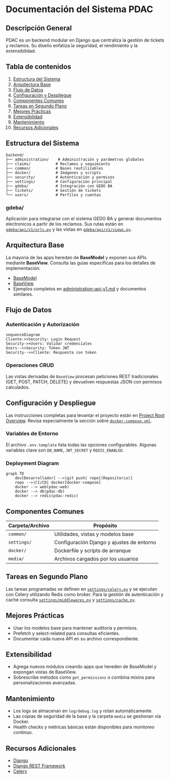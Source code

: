 # Documentación del Sistema PDAC

## Descripción General

PDAC es un backend modular en Django que centraliza la gestión de tickets y reclamos. Su diseño enfatiza la seguridad, el rendimiento y la extensibilidad.

## Tabla de contenidos
1. [Estructura del Sistema](#estructura-del-sistema)
2. [Arquitectura Base](#arquitectura-base)
3. [Flujo de Datos](#flujo-de-datos)
4. [Configuración y Despliegue](#configuración-y-despliegue)
5. [Componentes Comunes](#componentes-comunes)
6. [Tareas en Segundo Plano](#tareas-en-segundo-plano)
7. [Mejores Prácticas](#mejores-prácticas)
8. [Extensibilidad](#extensibilidad)
9. [Mantenimiento](#mantenimiento)
10. [Recursos Adicionales](#recursos-adicionales)

## Estructura del Sistema

```
backend/
├── administration/    # Administración y parámetros globales
├── claims/           # Reclamos y seguimiento
├── common/           # Bases reutilizables
├── docker/           # Imágenes y scripts
├── security/         # Autenticación y permisos
├── settings/         # Configuración principal
├── gdeba/            # Integración con GEDO BA
├── tickets/          # Gestión de tickets
└── users/            # Perfiles y cuentas
```

### gdeba/
Aplicación para integrarse con el sistema GEDO BA y generar documentos
electronicos a partir de los reclamos. Sus rutas están en
[`gdeba/api/v1/urls.py`](../gdeba/api/v1/urls.py) y las vistas en
[`gdeba/api/v1/views.py`](../gdeba/api/v1/views.py).

## Arquitectura Base

La mayoría de las apps heredan de **BaseModel** y exponen sus APIs mediante **BaseView**. Consulta las guías específicas para los detalles de implementación:
- [BaseModel](./base-model.md)
- [BaseView](./base-view.md)
- Ejemplos completos en [administration-api-v1.md](./administration-api-v1.md) y documentos similares.

## Flujo de Datos

### Autenticación y Autorización
```mermaid
sequenceDiagram
Cliente->>Security: Login Request
Security->>Users: Validar credenciales
Users-->>Security: Token JWT
Security-->>Cliente: Respuesta con token
```

### Operaciones CRUD
Las vistas derivadas de `BaseView` procesan peticiones REST tradicionales (GET, POST, PATCH, DELETE) y devuelven respuestas JSON con permisos calculados.

## Configuración y Despliegue

Las instrucciones completas para levantar el proyecto están en [Project Root Overview](./project-root-overview.md). Revisa especialmente la sección sobre [`docker-compose.yml`](./project-root-overview.md#2-docker-composeyml).

### Variables de Entorno
El archivo `.env.template` lista todas las opciones configurables. Algunas variables clave son `DB_NAME`, `JWT_SECRET` y `REDIS_ENABLED`.

### Deployment Diagram
```mermaid
graph TD
    dev[Desarrollador] -->|git push| repo[(Repositorio)]
    repo -->|CI/CD| docker[docker-compose]
    docker --> web(pdac-web)
    docker --> db(pdac-db)
    docker --> redis(pdac-redis)
```

## Componentes Comunes

| Carpeta/Archivo | Propósito |
|-----------------|-----------|
| `common/` | Utilidades, vistas y modelos base |
| `settings/` | Configuración Django y ajustes de entorno |
| `docker/` | Dockerfile y scripts de arranque |
| `media/` | Archivos cargados por los usuarios |

## Tareas en Segundo Plano

Las tareas programadas se definen en [`settings/celery.py`](../settings/celery.py) y se ejecutan con Celery utilizando Redis como broker. Para la gestión de autenticación y caché consulta [`settings/middlewares.py`](../settings/middlewares.py) y [`settings/cache.py`](../settings/cache.py).

## Mejores Prácticas
- Usar los modelos base para mantener auditoría y permisos.
- Prefetch y select-related para consultas eficientes.
- Documentar cada nueva API en su archivo correspondiente.

## Extensibilidad
- Agrega nuevos módulos creando apps que hereden de BaseModel y expongan vistas de BaseView.
- Sobrescribe métodos como `get_permissions` o combina mixins para personalizaciones avanzadas.

## Mantenimiento
- Los logs se almacenan en `log/debug.log` y rotan automáticamente.
- Las copias de seguridad de la base y la carpeta `media` se gestionan vía Docker.
- Health checks y métricas básicas están disponibles para monitoreo continuo.

## Recursos Adicionales
- [Django](https://docs.djangoproject.com/)
- [Django REST Framework](https://www.django-rest-framework.org/)
- [Celery](https://docs.celeryq.dev/)
